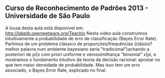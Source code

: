 ## Curso de Reconhecimento de Padrões 2013 - Universidade de São Paulo  
A lousa desta aula está disponível em: http://labpib.openwetware.org/Teachin
Nesta video aula construimos intuitivamente a probabilidade de erro de classificação (Bayes Error Rate).
Partimos de um problema clássico de proporções/frequências (clássio? melhor palavra num ambiente bayesiano 
seria "tradicional")achando a posteriori de pi|x com priori uniforme e verossimilhança "binomial" x|pi, 
e mostramos o fundamento intuitivo da teoria da decisão racional: apostar no que tem maior densidade de probabilidade.
Mas isso tem um erro associado, o Bayes Error Rate, explicado no final.
